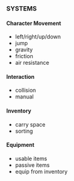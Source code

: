 ### SYSTEMS

#### Character Movement
- left/right/up/down
- jump
- gravity
- friction
- air resistance

#### Interaction
- collision
- manual

#### Inventory
- carry space
- sorting

#### Equipment
- usable items
- passive items
- equip from inventory

